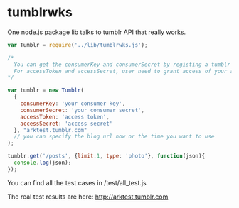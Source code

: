 tumblrwks
=========

One node.js package lib talks to tumblr API that really works.

``` javascript
var Tumblr = require('../lib/tumblrwks.js');

/*
  You can get the consumerKey and consumerSecret by registing a tumblr app: http://www.tumblr.com/oauth/apps
  For accessToken and accessSecret, user need to grant access of your app. I recommend to use: https://github.com/jaredhanson/passport-tumblr
*/

var tumblr = new Tumblr(
  {
    consumerKey: 'your consumer key',
    consumerSecret: 'your consumer secret',
    accessToken: 'access token',
    accessSecret: 'access secret'
  }, "arktest.tumblr.com"
  // you can specify the blog url now or the time you want to use
);

tumblr.get('/posts', {limit:1, type: 'photo'}, function(json){
  console.log(json);
});

```

You can find all the test cases in /test/all_test.js

The real test results are here: http://arktest.tumblr.com